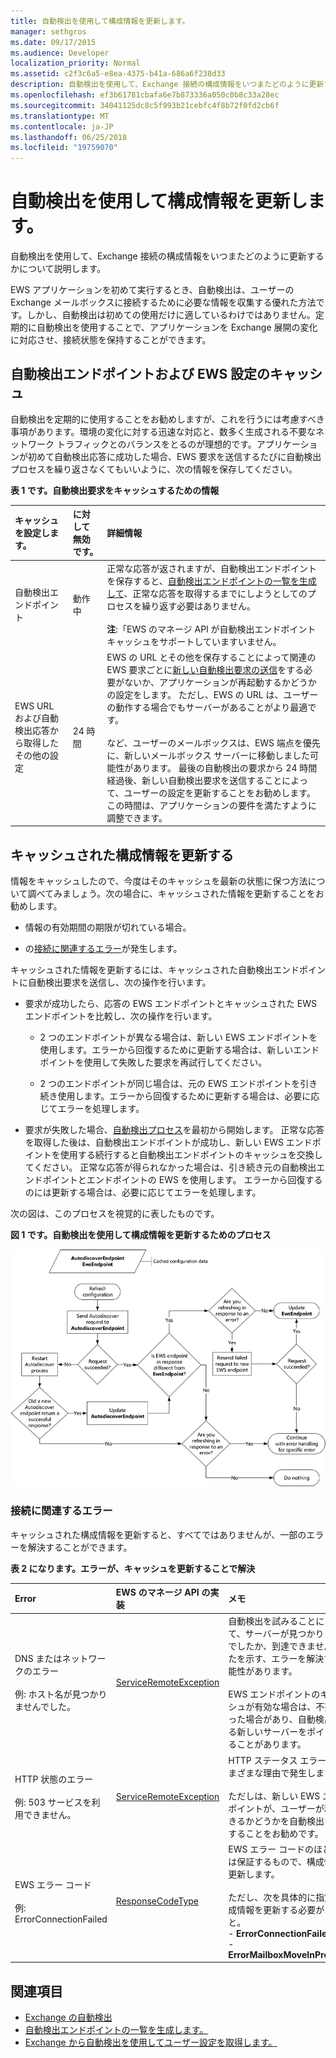 ```yaml
---
title: 自動検出を使用して構成情報を更新します。
manager: sethgros
ms.date: 09/17/2015
ms.audience: Developer
localization_priority: Normal
ms.assetid: c2f3c6a5-e8ea-4375-b41a-686a6f238d33
description: 自動検出を使用して、Exchange 接続の構成情報をいつまたどのように更新するかについて説明します。
ms.openlocfilehash: ef3b61781cbafa6e7b873336a050c0b8c33a28ec
ms.sourcegitcommit: 34041125dc8c5f993b21cebfc4f8b72f0fd2cb6f
ms.translationtype: MT
ms.contentlocale: ja-JP
ms.lasthandoff: 06/25/2018
ms.locfileid: "19759070"
---
```

# <a name="refresh-configuration-information-by-using-autodiscover"></a>自動検出を使用して構成情報を更新します。

自動検出を使用して、Exchange 接続の構成情報をいつまたどのように更新するかについて説明します。
  
EWS アプリケーションを初めて実行するとき、自動検出は、ユーザーの Exchange メールボックスに接続するために必要な情報を収集する優れた方法です。しかし、自動検出は初めての使用だけに適しているわけではありません。定期的に自動検出を使用することで、アプリケーションを Exchange 展開の変化に対応させ、接続状態を保持することができます。
  
## <a name="cache-autodiscover-endpoint-and-ews-settings"></a>自動検出エンドポイントおよび EWS 設定のキャッシュ
<a name="bk_CacheSettings"> </a>

自動検出を定期的に使用することをお勧めしますが、これを行うには考慮すべき事項があります。環境の変化に対する迅速な対応と、数多く生成される不要なネットワーク トラフィックとのバランスをとるのが理想的です。アプリケーションが初めて自動検出応答に成功した場合、EWS 要求を送信するたびに自動検出プロセスを繰り返さなくてもいいように、次の情報を保存してください。
  
**表 1 です。自動検出要求をキャッシュするための情報**

|**キャッシュを設定します。**|**に対して無効です。**|**詳細情報**|
|:-----|:-----|:-----|
|自動検出エンドポイント  <br/> |動作中  <br/> |正常な応答が返されますが、自動検出エンドポイントを保存すると、[自動検出エンドポイントの一覧を生成して](how-to-generate-a-list-of-autodiscover-endpoints.md)、正常な応答を取得するまでにしようとしてのプロセスを繰り返す必要はありません。<br/><br/> **注**:「EWS のマネージ API が自動検出エンドポイント キャッシュをサポートしていますいません。           |
|EWS URL および自動検出応答から取得したその他の設定  <br/> |24 時間  <br/> |EWS の URL とその他を保存することによって関連の EWS 要求ごとに[新しい自動検出要求の送信](how-to-get-user-settings-from-exchange-by-using-autodiscover.md)をする必要がないか、アプリケーションが再起動するかどうかの設定をします。 ただし、EWS の URL は、ユーザーの動作する場合でもサーバーがあることがより最適です。<br/><br/> など、ユーザーのメールボックスは、EWS 端点を優先に、新しいメールボックス サーバーに移動しました可能性があります。 最後の自動検出の要求から 24 時間経過後、新しい自動検出要求を送信することによって、ユーザーの設定を更新することをお勧めします。 この時間は、アプリケーションの要件を満たすように調整できます。  <br/> |
   
## <a name="refresh-cached-configuration-information"></a>キャッシュされた構成情報を更新する
<a name="bk_RefreshConfig"> </a>

情報をキャッシュしたので、今度はそのキャッシュを最新の状態に保つ方法について調べてみましょう。次の場合に、キャッシュされた情報を更新することをお勧めします。
  
- 情報の有効期間の期限が切れている場合。
    
- の[接続に関連するエラー](#bk_ConnectionErrors)が発生します。 
    
キャッシュされた情報を更新するには、キャッシュされた自動検出エンドポイントに自動検出要求を送信し、次の操作を行います。
  
- 要求が成功したら、応答の EWS エンドポイントとキャッシュされた EWS エンドポイントを比較し、次の操作を行います。
    
  - 2 つのエンドポイントが異なる場合は、新しい EWS エンドポイントを使用します。エラーから回復するために更新する場合は、新しいエンドポイントを使用して失敗した要求を再試行してください。
    
  - 2 つのエンドポイントが同じ場合は、元の EWS エンドポイントを引き続き使用します。エラーから回復するために更新する場合は、必要に応じてエラーを処理します。
    
- 要求が失敗した場合、[自動検出プロセス](autodiscover-for-exchange.md)を最初から開始します。 正常な応答を取得した後は、自動検出エンドポイントが成功し、新しい EWS エンドポイントを使用する続行すると自動検出エンドポイントのキャッシュを交換してください。 正常な応答が得られなかった場合は、引き続き元の自動検出エンドポイントとエンドポイントの EWS を使用します。 エラーから回復するのには更新する場合は、必要に応じてエラーを処理します。 
    
次の図は、このプロセスを視覚的に表したものです。
  
**図 1 です。自動検出を使用して構成情報を更新するためのプロセス**

![模式図は自動検出が構成情報を更新する方法を示しています。](media/Ex15_Autodiscover_Refresh_Flowchart.png)
  
### <a name="connection-related-errors"></a>接続に関連するエラー
<a name="bk_ConnectionErrors"> </a>

キャッシュされた構成情報を更新すると、すべてではありませんが、一部のエラーを解決することができます。  
  
**表 2 になります。エラーが、キャッシュを更新することで解決**

|**Error**|**EWS のマネージ API の実装**|**メモ**|
|:-----|:-----|:-----|
|DNS またはネットワークのエラー<br/><br/> 例: ホスト名が見つかりませんでした。  <br/> |[ServiceRemoteException](https://msdn.microsoft.com/library/Microsoft.Exchange.WebServices.Data.ServiceRemoteException.aspx) <br/> |自動検出を試みることによって、サーバーが見つかりませんでしたか、到達できませんでしたを示す、エラーを解決する可能性があります。 <br/><br/> EWS エンドポイントのキャッシュが有効な場合は、不要になった場合があり、自動検出できる新しいサーバーをポイントすることがあります。  <br/> |
|HTTP 状態のエラー<br/><br/> 例: 503 サービスを利用できません。  <br/> |[ServiceRemoteException](https://msdn.microsoft.com/library/Microsoft.Exchange.WebServices.Data.ServiceRemoteException.aspx) <br/> |HTTP ステータス エラーは、さまざまな理由で発生します。<br/><br/> ただしは、新しい EWS エンドポイントが、ユーザーが利用できるかどうかを自動検出を実行することをお勧めです。  <br/> |
|EWS エラー コード <br/><br/> 例: ErrorConnectionFailed <br/> |[ResponseCodeType](https://msdn.microsoft.com/library/Microsoft.Exchange.WebServices.Data.ResponseCodeType.aspx) <br/> | EWS エラー コードのほとんどは保証するもので、構成情報を更新します。<br/><br/> ただし、次を具体的に指定の構成情報を更新する必要があること。<br/>- **ErrorConnectionFailed** <br/>- **ErrorMailboxMoveInProgress** <br/> |
   
## <a name="see-also"></a>関連項目

- [Exchange の自動検出](autodiscover-for-exchange.md)  
- [自動検出エンドポイントの一覧を生成します。](how-to-generate-a-list-of-autodiscover-endpoints.md)   
- [Exchange から自動検出を使用してユーザー設定を取得します。](how-to-get-user-settings-from-exchange-by-using-autodiscover.md)
    

